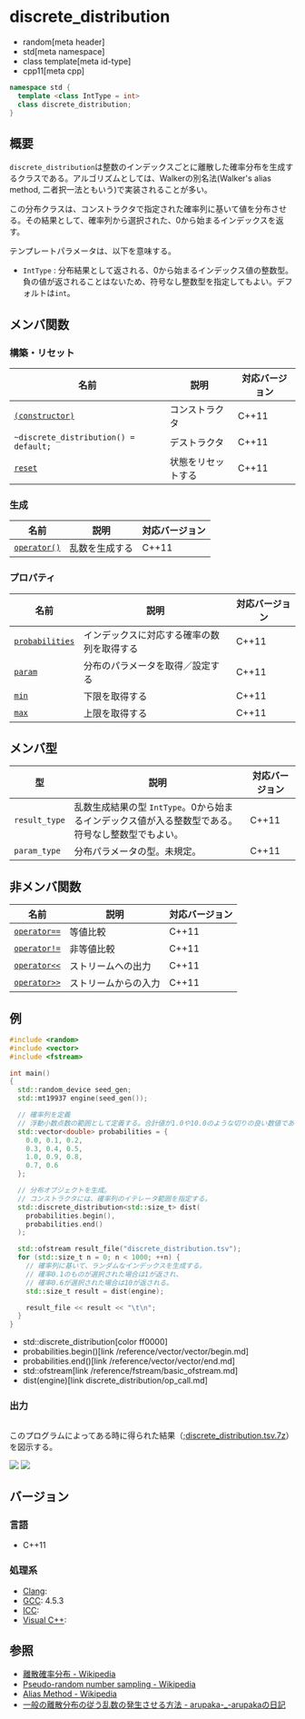 # discrete_distribution
* random[meta header]
* std[meta namespace]
* class template[meta id-type]
* cpp11[meta cpp]

```cpp
namespace std {
  template <class IntType = int>
  class discrete_distribution;
}
```

## 概要
`discrete_distribution`は整数のインデックスごとに離散した確率分布を生成するクラスである。アルゴリズムとしては、Walkerの別名法(Walker's alias method, 二者択一法ともいう)で実装されることが多い。

この分布クラスは、コンストラクタで指定された確率列に基いて値を分布させる。その結果として、確率列から選択された、0から始まるインデックスを返す。

テンプレートパラメータは、以下を意味する。

* `IntType` : 分布結果として返される、0から始まるインデックス値の整数型。負の値が返されることはないため、符号なし整数型を指定してもよい。デフォルトは`int`。


## メンバ関数
### 構築・リセット

| 名前 | 説明 | 対応バージョン |
|----------------------------------------------------------------------|------------------------------|-------|
| [`(constructor)`](discrete_distribution/op_constructor.md)         | コンストラクタ               | C++11 |
| `~discrete_distribution() = default;`                                | デストラクタ                 | C++11 |
| [`reset`](discrete_distribution/reset.md)                          | 状態をリセットする           | C++11 |


### 生成

| 名前 | 説明 | 対応バージョン |
|----------------------------------------------------|----------------|-------|
| [`operator()`](discrete_distribution/op_call.md) | 乱数を生成する | C++11 |


### プロパティ

| 名前 | 説明 | 対応バージョン |
|-------------------------------------------------------------|--------------------------------------------|-------|
| [`probabilities`](discrete_distribution/probabilities.md) | インデックスに対応する確率の数列を取得する | C++11 |
| [`param`](discrete_distribution/param.md)                 | 分布のパラメータを取得／設定する           | C++11 |
| [`min`](discrete_distribution/min.md)                     | 下限を取得する                           | C++11 |
| [`max`](discrete_distribution/max.md)                     | 上限を取得する                           | C++11 |


## メンバ型

| 型 | 説明 | 対応バージョン |
|---------------|-------------------|-------|
| `result_type` | 乱数生成結果の型 `IntType`。0から始まるインデックス値が入る整数型である。符号なし整数型でもよい。 | C++11 |
| `param_type`  | 分布パラメータの型。未規定。 | C++11 |


## 非メンバ関数

| 名前 | 説明 | 対応バージョン |
|---------------------------------------------------------|----------------------|-------|
| [`operator==`](discrete_distribution/op_equal.md)     | 等値比較             | C++11 |
| [`operator!=`](discrete_distribution/op_not_equal.md) | 非等値比較           | C++11 |
| [`operator<<`](discrete_distribution/op_ostream.md)   | ストリームへの出力   | C++11 |
| [`operator>>`](discrete_distribution/op_istream.md)   | ストリームからの入力 | C++11 |


## 例
```cpp example
#include <random>
#include <vector>
#include <fstream>

int main()
{
  std::random_device seed_gen;
  std::mt19937 engine(seed_gen());

  // 確率列を定義
  // 浮動小数点数の範囲として定義する。合計値が1.0や10.0のような切りの良い数値である必要はない。
  std::vector<double> probabilities = {
    0.0, 0.1, 0.2,
    0.3, 0.4, 0.5,
    1.0, 0.9, 0.8,
    0.7, 0.6
  };

  // 分布オブジェクトを生成。
  // コンストラクタには、確率列のイテレータ範囲を指定する。
  std::discrete_distribution<std::size_t> dist(
    probabilities.begin(),
    probabilities.end()
  );

  std::ofstream result_file("discrete_distribution.tsv");
  for (std::size_t n = 0; n < 1000; ++n) {
    // 確率列に基いて、ランダムなインデックスを生成する。
    // 確率0.1のものが選択された場合は1が返され、
    // 確率0.6が選択された場合は10が返される。
    std::size_t result = dist(engine);

    result_file << result << "\t\n";
  }
}
```
* std::discrete_distribution[color ff0000]
* probabilities.begin()[link /reference/vector/vector/begin.md]
* probabilities.end()[link /reference/vector/vector/end.md]
* std::ofstream[link /reference/fstream/basic_ofstream.md]
* dist(engine)[link discrete_distribution/op_call.md]

### 出力
```
```

このプログラムによってある時に得られた結果（;[discrete_distribution.tsv.7z](https://github.com/cpprefjp/image/raw/master/reference/random/discrete_distribution/discrete_distribution.tsv.7z)）を図示する。

![](https://github.com/cpprefjp/image/raw/master/reference/random/discrete_distribution/discrete_distribution.png) 
![](https://github.com/cpprefjp/image/raw/master/reference/random/discrete_distribution/discrete_distribution-hist.png)


## バージョン
### 言語
- C++11

### 処理系
- [Clang](/implementation.md#clang): 
- [GCC](/implementation.md#gcc): 4.5.3
- [ICC](/implementation.md#icc): 
- [Visual C++](/implementation.md#visual_cpp): 


## 参照
- [離散確率分布 - Wikipedia](https://ja.wikipedia.org/wiki/離散確率分布)
- [Pseudo-random number sampling - Wikipedia](https://en.wikipedia.org/wiki/Pseudo-random_number_sampling)
- [Alias Method - Wikipedia](https://en.wikipedia.org/wiki/Alias_method)
- [一般の離散分布の従う乱数の発生させる方法 - arupaka-_-arupakaの日記](http://d.hatena.ne.jp/arupaka-_-arupaka/20100508/1273319666)

